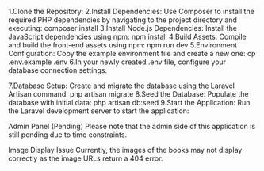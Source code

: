 1.Clone the Repository: 
2.Install Dependencies: Use Composer to install the required PHP dependencies by navigating to the project directory and executing:
    composer install
3.Install Node.js Dependencies: Install the JavaScript dependencies using npm:
    npm install
4.Build Assets: Compile and build the front-end assets using npm:
    npm run dev
5.Environment Configuration: Copy the example environment file and create a new one:
    cp .env.example .env
6.In your newly created .env file, configure your database connection settings.

7.Database Setup: Create and migrate the database using the Laravel Artisan command:
    php artisan migrate
8.Seed the Database: Populate the database with initial data:
    php artisan db:seed
9.Start the Application: Run the Laravel development server to start the application:

Admin Panel (Pending)
Please note that the admin side of this application is still pending due to time constraints. 

Image Display Issue
Currently, the images of the books may not display correctly as the image URLs return a 404 error.
